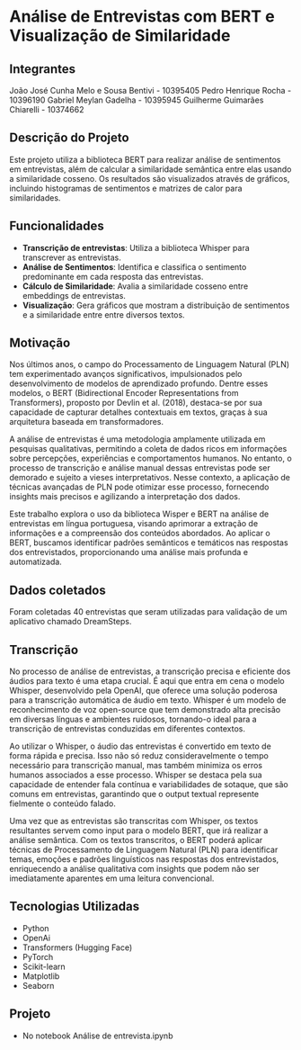 # Análise de Entrevistas com BERT e Visualização de Similaridade

## Integrantes

João José Cunha Melo e Sousa Bentivi - 10395405
Pedro Henrique Rocha - 10396190
Gabriel Meylan Gadelha - 10395945
Guilherme Guimarães Chiarelli - 10374662

## Descrição do Projeto

Este projeto utiliza a biblioteca BERT para realizar análise de sentimentos em entrevistas, além de calcular a similaridade semântica entre elas usando a similaridade cosseno. Os resultados são visualizados através de gráficos, incluindo histogramas de sentimentos e matrizes de calor para similaridades.

## Funcionalidades

- **Transcrição de entrevistas**: Utiliza a biblioteca Whisper para transcrever as entrevistas.
- **Análise de Sentimentos**: Identifica e classifica o sentimento predominante em cada resposta das entrevistas.
- **Cálculo de Similaridade**: Avalia a similaridade cosseno entre embeddings de entrevistas.
- **Visualização**: Gera gráficos que mostram a distribuição de sentimentos e a similaridade entre entre diversos textos.

## Motivação

Nos últimos anos, o campo do Processamento de Linguagem Natural (PLN) tem experimentado avanços significativos, impulsionados pelo desenvolvimento de modelos de aprendizado profundo. Dentre esses modelos, o BERT (Bidirectional Encoder Representations from Transformers), proposto por Devlin et al. (2018), destaca-se por sua capacidade de capturar detalhes contextuais em textos, graças à sua arquitetura baseada em transformadores. 

A análise de entrevistas é uma metodologia amplamente utilizada em pesquisas qualitativas, permitindo a coleta de dados ricos em informações sobre percepções, experiências e comportamentos humanos. No entanto, o processo de transcrição e análise manual dessas entrevistas pode ser demorado e sujeito a vieses interpretativos. Nesse contexto, a aplicação de técnicas avançadas de PLN pode otimizar esse processo, fornecendo insights mais precisos e agilizando a interpretação dos dados.

Este trabalho explora o uso da biblioteca Wisper e BERT na análise de entrevistas em língua portuguesa, visando aprimorar a extração de informações e a compreensão dos conteúdos abordados. Ao aplicar o BERT, buscamos identificar padrões semânticos e temáticos nas respostas dos entrevistados, proporcionando uma análise mais profunda e automatizada.

## Dados coletados

Foram coletadas 40 entrevistas que seram utilizadas para validação de um aplicativo chamado DreamSteps.

## Transcrição

No processo de análise de entrevistas, a transcrição precisa e eficiente dos áudios para texto é uma etapa crucial. É aqui que entra em cena o modelo Whisper, desenvolvido pela OpenAI, que oferece uma solução poderosa para a transcrição automática de áudio em texto. Whisper é um modelo de reconhecimento de voz open-source que tem demonstrado alta precisão em diversas línguas e ambientes ruidosos, tornando-o ideal para a transcrição de entrevistas conduzidas em diferentes contextos.

Ao utilizar o Whisper, o áudio das entrevistas é convertido em texto de forma rápida e precisa. Isso não só reduz consideravelmente o tempo necessário para transcrição manual, mas também minimiza os erros humanos associados a esse processo. Whisper se destaca pela sua capacidade de entender fala contínua e variabilidades de sotaque, que são comuns em entrevistas, garantindo que o output textual represente fielmente o conteúdo falado.

Uma vez que as entrevistas são transcritas com Whisper, os textos resultantes servem como input para o modelo BERT, que irá realizar a análise semântica. Com os textos transcritos, o BERT poderá aplicar técnicas de Processamento de Linguagem Natural (PLN) para identificar temas, emoções e padrões linguísticos nas respostas dos entrevistados, enriquecendo a análise qualitativa com insights que podem não ser imediatamente aparentes em uma leitura convencional.

## Tecnologias Utilizadas

- Python
- OpenAi
- Transformers (Hugging Face)
- PyTorch
- Scikit-learn
- Matplotlib
- Seaborn

## Projeto

- No notebook Análise de entrevista.ipynb
